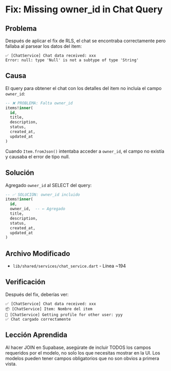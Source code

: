 # Fix: Missing owner_id in Chat Query

## Problema
Después de aplicar el fix de RLS, el chat se encontraba correctamente pero fallaba al parsear los datos del item:

```
✅ [ChatService] Chat data received: xxx
Error: null: type 'Null' is not a subtype of type 'String'
```

## Causa
El query para obtener el chat con los detalles del item no incluía el campo `owner_id`:

```sql
-- ❌ PROBLEMA: Falta owner_id
items!inner(
  id,
  title,
  description,
  status,
  created_at,
  updated_at
)
```

Cuando `Item.fromJson()` intentaba acceder a `owner_id`, el campo no existía y causaba el error de tipo null.

## Solución
Agregado `owner_id` al SELECT del query:

```sql
-- ✅ SOLUCIÓN: owner_id incluido
items!inner(
  id,
  owner_id,  -- ← Agregado
  title,
  description,
  status,
  created_at,
  updated_at
)
```

## Archivo Modificado
- `lib/shared/services/chat_service.dart` - Línea ~194

## Verificación
Después del fix, deberías ver:
```
✅ [ChatService] Chat data received: xxx
📦 [ChatService] Item: Nombre del item
👤 [ChatService] Getting profile for other user: yyy
✅ Chat cargado correctamente
```

## Lección Aprendida
Al hacer JOIN en Supabase, asegúrate de incluir TODOS los campos requeridos por el modelo, no solo los que necesitas mostrar en la UI. Los modelos pueden tener campos obligatorios que no son obvios a primera vista.

